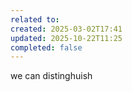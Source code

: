 ```yaml
---
related to:
created: 2025-03-02T17:41
updated: 2025-10-22T11:25
completed: false
---
```

we can distinghuish